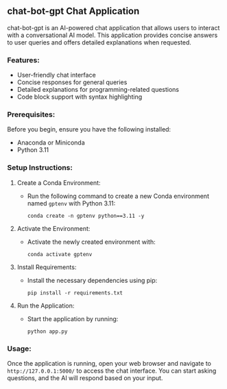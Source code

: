 ## chat-bot-gpt Chat Application

chat-bot-gpt is an AI-powered chat application that allows users to interact with a conversational AI model. This application provides concise answers to user queries and offers detailed explanations when requested.

### **Features:**

- User-friendly chat interface
- Concise responses for general queries
- Detailed explanations for programming-related questions
- Code block support with syntax highlighting

### **Prerequisites:**

Before you begin, ensure you have the following installed:

- Anaconda or Miniconda
- Python 3.11

### **Setup Instructions:**

1. Create a Conda Environment:
   - Run the following command to create a new Conda environment named `gptenv` with Python 3.11:
     ```
     conda create -n gptenv python==3.11 -y
     ```

2. Activate the Environment:
   - Activate the newly created environment with:
     ```
     conda activate gptenv
     ```

3. Install Requirements:
   - Install the necessary dependencies using pip:
     ```
     pip install -r requirements.txt
     ```

4. Run the Application:
   - Start the application by running:
     ```
     python app.py
     ```

### **Usage:**

Once the application is running, open your web browser and navigate to `http://127.0.0.1:5000/` to access the chat interface. You can start asking questions, and the AI will respond based on your input.

